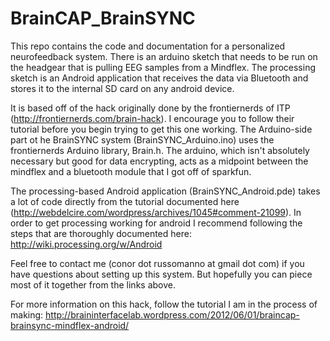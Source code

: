 BrainCAP_BrainSYNC
==================

This repo contains the code and documentation for a personalized neurofeedback system. There is an arduino sketch that needs to be run on the headgear that is pulling EEG samples from a Mindflex. The processing sketch is an Android application that receives the data via Bluetooth and stores it to the internal SD card on any android device.

It is based off of the hack originally done by the frontiernerds of ITP (http://frontiernerds.com/brain-hack). I encourage you to follow their tutorial before you begin trying to get this one working. The Arduino-side part ot he BrainSYNC system (BrainSYNC_Arduino.ino) uses the frontiernerds Arduino library, Brain.h. The arduino, which isn't absolutely necessary but good for data encrypting, acts as a midpoint between the mindflex and a bluetooth module that I got off of sparkfun.

The processing-based Android application (BrainSYNC_Android.pde) takes a lot of code directly from the tutorial documented here (http://webdelcire.com/wordpress/archives/1045#comment-21099). In order to get processing working for android I recommend following the steps that are thoroughly documented here: http://wiki.processing.org/w/Android

Feel free to contact me (conor dot russomanno at gmail dot com) if you have questions about setting up this system. But hopefully you can piece most of it together from the links above.

For more information on this hack, follow the tutorial I am in the process of making: http://braininterfacelab.wordpress.com/2012/06/01/braincap-brainsync-mindflex-android/
